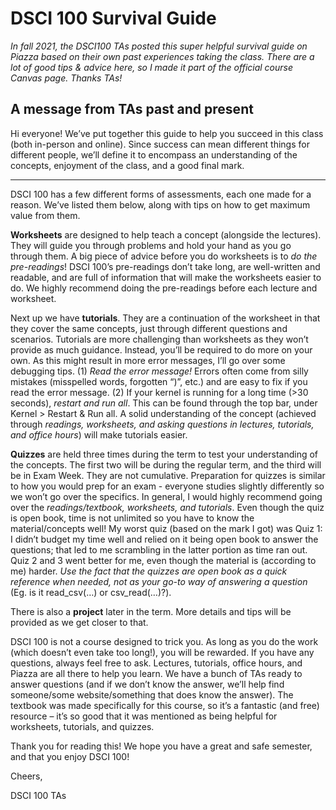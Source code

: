 # DSCI 100 Survival Guide

*In fall 2021, the DSCI100 TAs posted this super helpful
survival guide on Piazza based on their own past experiences taking the class. 
There are a lot of good tips & advice here, so I made it part of the official
course Canvas page. Thanks TAs!*


## A message from TAs past and present

Hi everyone! We’ve put together this guide to
help you succeed in this class (both in-person and online). Since success can
mean different things for different people, we’ll define it to encompass an
understanding of the concepts, enjoyment of the class, and a good final mark.

-----

DSCI 100 has a few different forms of assessments, each one made for a reason.
We’ve listed them below, along with tips on how to get maximum value from them.

**Worksheets** are designed to help teach a concept (alongside the lectures). They
will guide you through problems and hold your hand as you go through them. A
big piece of advice before you do worksheets is to *do the pre-readings*! DSCI
100’s pre-readings don’t take long, are well-written and readable, and are full
of information that will make the worksheets easier to do. We highly recommend
doing the pre-readings before each lecture and worksheet.

Next up we have **tutorials**. They are a continuation of the worksheet in that
they cover the same concepts, just through different questions and scenarios.
Tutorials are more challenging than worksheets as they won’t provide as much
guidance. Instead, you’ll be required to do more on your own. As this might
result in more error messages, I’ll go over some debugging tips. (1) *Read the
error message!* Errors often come from silly mistakes (misspelled words,
forgotten “)”, etc.) and are easy to fix if you read the error message. (2) If
your kernel is running for a long time (>30 seconds), *restart and run all*. This
can be found through the top bar, under Kernel > Restart & Run all. A solid
understanding of the concept (achieved through *readings, worksheets, and asking
questions in lectures, tutorials, and office hours*) will make tutorials easier.

**Quizzes** are held three times during the term to test your understanding of the
concepts. The first two will be during the regular term, and the third will be
in Exam Week. They are not cumulative. Preparation for quizzes is similar to
how you would prep for an exam - everyone studies slightly differently so we
won’t go over the specifics. In general, I would highly recommend going over
the *readings/textbook, worksheets, and tutorials*. Even though the quiz is open
book, time is not unlimited so you have to know the material/concepts well! My
worst quiz (based on the mark I got) was Quiz 1: I didn’t budget my time well
and relied on it being open book to answer the questions; that led to me
scrambling in the latter portion as time ran out. Quiz 2 and 3 went better for
me, even though the material is (according to me) harder. *Use the fact that the
quizzes are open book as a quick reference when needed, not as your go-to way
of answering a question* (Eg. is it read_csv(…) or csv_read(…)?).

There is also a **project** later in the term. More details and tips will be
provided as we get closer to that.

DSCI 100 is not a course designed to trick you. As long as you do the work
(which doesn’t even take too long!), you will be rewarded. If you have any
questions, always feel free to ask. Lectures, tutorials, office hours, and
Piazza are all there to help you learn. We have a bunch of TAs ready to answer
questions (and if we don’t know the answer, we’ll help find someone/some
website/something that does know the answer). The textbook was made
specifically for this course, so it’s a fantastic (and free) resource – it’s so
good that it was mentioned as being helpful for worksheets, tutorials, and
quizzes.

Thank you for reading this! We hope you have a great and safe semester, and
that you enjoy DSCI 100!

Cheers,

DSCI 100 TAs
